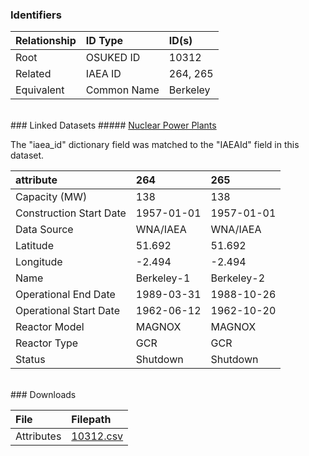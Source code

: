 ### Identifiers

| Relationship   | ID Type     | ID(s)    |
|:---------------|:------------|:---------|
| Root           | OSUKED ID   | 10312    |
| Related        | IAEA ID     | 264, 265 |
| Equivalent     | Common Name | Berkeley |

<br>
### Linked Datasets
##### <a href="https://osuked.github.io/Power-Station-Dictionary/datasets/nuclear-power-plants">Nuclear Power Plants</a>



The "iaea_id" dictionary field was matched to the "IAEAId" field in this dataset.

| attribute               | 264        | 265        |
|:------------------------|:-----------|:-----------|
| Capacity (MW)           | 138        | 138        |
| Construction Start Date | 1957-01-01 | 1957-01-01 |
| Data Source             | WNA/IAEA   | WNA/IAEA   |
| Latitude                | 51.692     | 51.692     |
| Longitude               | -2.494     | -2.494     |
| Name                    | Berkeley-1 | Berkeley-2 |
| Operational End Date    | 1989-03-31 | 1988-10-26 |
| Operational Start Date  | 1962-06-12 | 1962-10-20 |
| Reactor Model           | MAGNOX     | MAGNOX     |
| Reactor Type            | GCR        | GCR        |
| Status                  | Shutdown   | Shutdown   |


<br>
### Downloads


| File       | Filepath                                                                              |
|:-----------|:--------------------------------------------------------------------------------------|
| Attributes | [10312.csv](https://osuked.github.io/Power-Station-Dictionary/object_attrs/10312.csv) |
